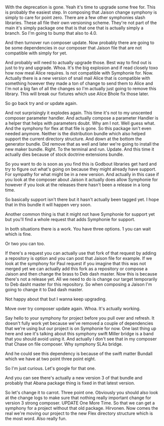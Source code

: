 With the deprecation is gone. Yeah it's time to upgrade some free for. This is
probably the easiest step. In composing that Jaison change symphony is simply
to care for point zero. There are a few other symphonies slash libraries. These
all file their own versioning scheme. They're not part of the main it's simply
package one that is that one that is actually simply a branch. So I'm going to
bump that also to 4.0.

And then turnover run composer update. Now probably there are going to be some
dependencies in our composer that Jaison file that are not compatible with
simply for yet.

And probably will need to actually upgrade those. Best way to find out is just
to try and upgrade. Whoa. It's the big explosion and if read closely toxo how
now meal Alice requires. Is not compatible with Symphonie for. Now. Actually
there is a new version of snail mail Alice that is compatible with something
however they made a ton of change to send them to Alice and I'm not a big fan
of all the changes so I'm actually just going to remove this library. This will
break our fixtures which use Alice Bhole fix those later.

So go back try and or update again.

And not surprisingly it explodes again. This time it's not to my unscented
composer parameter handler. And actually compose a parameter Handler is a
helper that helps with parameters doubt. Why am I not. Well guess what. And the
symphony for flex at that file is gone. So this package isn't even needed
anymore. Neither is the distribution bundle which also helped support the
current directory structure. And down at the bottom the generator bundle. Did
remove that as well and later we're going to install the new maker bundle.
Right. To the terminal and run. Update. And this time it actually dies because
of stock doctrine extensions bundle.

So you want to do is soon as you find this is Godbout libraries get hard and
try to figure out what's going on because they might already have support. For
sympathy for what might be in a new version. And actually in this case if you
look at the composer about Jaison it actually does allow Symphonie for however
if you look at the releases there hasn't been a release in a long time.

So basically support isn't there but it hasn't actually been tagged yet. I hope
that in this bundle it will happen very soon.

Another common thing is that it might not have Symphonie for support yet but
you'll find a whole request that adds Symphonie for support.

In both situations there is a work. You have three options. 1 you can wait
which is fine.

Or two you can too.

If there's a request you can actually use that fork of that request by adding a
repository is option and you can post that Jaison file for example. If we look
at the symphony for Paul request if you imagine that this was not merged yet we
can actually add this fork as a repository or compose a Jaison and then change
the brass to Deb dash master. Now this is because there's not a release yet.
All we need to do is change our target temporarily to Deb dasht master for this
repository. So when composing a Jaison I'm going to change it to Dad dash
master.

Not happy about that but I wanna keep upgrading.

Move over try composer update again. Whoa. It's actually working.

Say hello to your symphony for project before you pull over and refresh. It
doesn't fully work yet because we've removed a couple of dependencies that
we're using but our project is on Symphonie for now. One last thing up here and
see it's talking about this symphony swift Miller bridge is a band that you
should avoid using it. And actually I don't see that in my composer that Chase
on file composer. Why symphony SLAs bridge.

And he could see this dependency is because of the swift matter Bundall which
we have at two point three point eight.

So I'm just curious. Let's google for that one.

And you can see there's actually a new version 3 of that bundle and probably
that Abana package thing is fixed in that latest version.

So let's change it to carrot. Three point one. Obviously you should also look
at the change logs to make sure that nothing really important change for
version 3 strong composer. UPDATE One More Time. So that we can get a symphony
for a project without that old package. Hirvonen. Now comes the real we're
moving our project to the new Flex directory structure which is the most word.
Also really fun.
